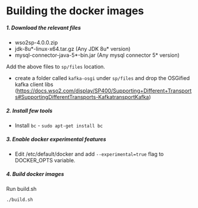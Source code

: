 # Building the docker images

##### 1. Download the relevant files

- wso2sp-4.0.0.zip 
- jdk-8u*-linux-x64.tar.gz (Any JDK 8u* version)
- mysql-connector-java-5*-bin.jar (Any mysql connector 5* version)

Add the above files to `sp/files` location.

- create a folder called `kafka-osgi` under `sp/files` and drop the OSGified kafka client libs (https://docs.wso2.com/display/SP400/Supporting+Different+Transports#SupportingDifferentTransports-KafkatransportKafka)

##### 2. Install few tools

- Install `bc` - `sudo apt-get install bc`

##### 3. Enable docker experimental features

- Edit /etc/default/docker and add `--experimental=true` flag to DOCKER_OPTS variable.

##### 4. Build docker images

Run build.sh
```
./build.sh
```
